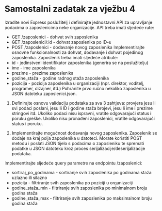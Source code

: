 # Samostalni zadatak za vježbu 4
Izradite novi Express poslužitelj i definirajte jednostavni API za upravljanje podacima o zaposlenicima neke
organizacije. API treba imati sljedeće rute:
- GET /zaposlenici - dohvat svih zaposlenika
- GET /zaposlenici/:id - dohvat zaposlenika po ID-u
- POST /zaposlenici - dodavanje novog zaposlenika
Implementirajte osnovne funkcionalnosti za dohvat, dodavanje i dohvat pojedinog zaposlenika. Zaposlenik
treba imati sljedeće atribute:
- id - jedinstveni identifikator zaposlenika (generira se na poslužitelju)
- ime - ime zaposlenika
- prezime - prezime zaposlenika
- godine_staža - godine radnog staža zaposlenika
- pozicija - pozicija zaposlenika u organizaciji (npr. direktor, voditelj, programer, dizajner, itd.)
Pohranite prvo ručno nekoliko zaposlenika u JSON datoteku zaposlenici.json.
1. Definirajte osnovu validaciju podataka za sva 3 zahtjeva: provjera jesu li svi podaci poslani, jesu li ID i
godine staža brojevi, jesu li ime i prezime stringovi itd. Ukoliko podaci nisu ispravni, vratite
odgovarajući status i poruku greške. Ukoliko nisu pronađeni zaposlenici, vratite odgovarajući status i
poruku.

2. Implementirajte mogućnost dodavanja novog zaposlenika. Zaposlenik se dodaje na kraj polja
zaposlenika u datoteci. Morate koristiti POST metodu i poslati JSON tijelo s podacima o zaposleniku te
spremati podatke u JSON datoteku kroz proces serijalizacije/deserijalizacije podataka.

Implementirajte sljedeće query parametre na endpointu /zaposlenici:
- sortiraj_po_godinama - sortiranje svih zaposlenika po godinama staža uzlazno ili silazno
- pozicija - filtriranje svih zaposlenika po poziciji u organizaciji
- godine_staža_min - filtriranje svih zaposlenika po minimalnom broju godina staža
- godine_staža_max - filtriranje svih zaposlenika po maksimalnom broju godina staža
